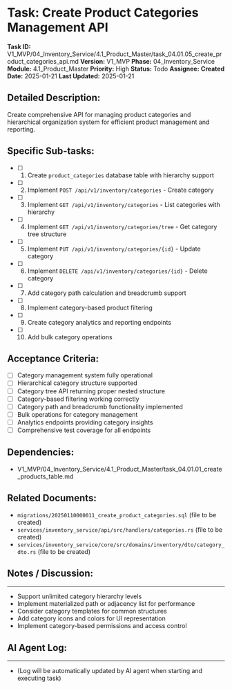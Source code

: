 # Task: Create Product Categories Management API

**Task ID:** V1_MVP/04_Inventory_Service/4.1_Product_Master/task_04.01.05_create_product_categories_api.md
**Version:** V1_MVP
**Phase:** 04_Inventory_Service
**Module:** 4.1_Product_Master
**Priority:** High
**Status:** Todo
**Assignee:**
**Created Date:** 2025-01-21
**Last Updated:** 2025-01-21

## Detailed Description:
Create comprehensive API for managing product categories and hierarchical organization system for efficient product management and reporting.

## Specific Sub-tasks:
- [ ] 1. Create `product_categories` database table with hierarchy support
- [ ] 2. Implement `POST /api/v1/inventory/categories` - Create category
- [ ] 3. Implement `GET /api/v1/inventory/categories` - List categories with hierarchy
- [ ] 4. Implement `GET /api/v1/inventory/categories/tree` - Get category tree structure
- [ ] 5. Implement `PUT /api/v1/inventory/categories/{id}` - Update category
- [ ] 6. Implement `DELETE /api/v1/inventory/categories/{id}` - Delete category
- [ ] 7. Add category path calculation and breadcrumb support
- [ ] 8. Implement category-based product filtering
- [ ] 9. Create category analytics and reporting endpoints
- [ ] 10. Add bulk category operations

## Acceptance Criteria:
- [ ] Category management system fully operational
- [ ] Hierarchical category structure supported
- [ ] Category tree API returning proper nested structure
- [ ] Category-based filtering working correctly
- [ ] Category path and breadcrumb functionality implemented
- [ ] Bulk operations for category management
- [ ] Analytics endpoints providing category insights
- [ ] Comprehensive test coverage for all endpoints

## Dependencies:
- V1_MVP/04_Inventory_Service/4.1_Product_Master/task_04.01.01_create_products_table.md

## Related Documents:
- `migrations/20250110000011_create_product_categories.sql` (file to be created)
- `services/inventory_service/api/src/handlers/categories.rs` (file to be created)
- `services/inventory_service/core/src/domains/inventory/dto/category_dto.rs` (file to be created)

## Notes / Discussion:
---
* Support unlimited category hierarchy levels
* Implement materialized path or adjacency list for performance
* Consider category templates for common structures
* Add category icons and colors for UI representation
* Implement category-based permissions and access control

## AI Agent Log:
---
* (Log will be automatically updated by AI agent when starting and executing task)